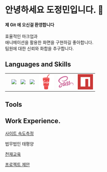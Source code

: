 # 안녕하세요 도정민입니다. 👋


#### 제 Git 에 오신걸 환영합니다

효율적인 마크업과 <br>
애니메이션을 활용한 화면을 구현하길 좋아합니다. <br>
팀원에 대한 신뢰와 화합을 추구합니다.


## Languages and Skills

<table>
  <tr>
    <td><img src="https://user-images.githubusercontent.com/65691152/98434189-dd3eb600-2110-11eb-9dcd-ee044e81b858.png" width="50" alt=""></td>
     <td><img src="https://user-images.githubusercontent.com/65691152/98434190-de6fe300-2110-11eb-8178-ff6d31ba1888.png" width="50"></td>
     <td><img src="https://user-images.githubusercontent.com/65691152/98434191-de6fe300-2110-11eb-8c1a-e2b8479656d2.png" width="50"></td>
     <td><img src="https://user-images.githubusercontent.com/65691152/98434192-df087980-2110-11eb-8320-365cdbc1b24e.png" width="50"></td>
     <td><img src="https://raw.githubusercontent.com/github/explore/80688e429a7d4ef2fca1e82350fe8e3517d3494d/topics/gulp/gulp.png" width="50"></td>
     <td><img src="https://raw.githubusercontent.com/github/explore/80688e429a7d4ef2fca1e82350fe8e3517d3494d/topics/sass/sass.png" width="50"></td>
     <td><img src="https://raw.githubusercontent.com/github/explore/80688e429a7d4ef2fca1e82350fe8e3517d3494d/topics/npm/npm.png" width="50"></td>
   
  </tr>
</table>
<!-- <img src="https://user-images.githubusercontent.com/26512984/88481837-ac3ed900-cf98-11ea-8a23-b53146870c81.jpg" width="50">
<img src="https://user-images.githubusercontent.com/26512984/88481963-5d457380-cf99-11ea-8c02-c1b4586cb7ca.jpg" width="50"> -->


## Tools



## Work Experience.


[사이트 속도측정](https://github.com/JungminDo/JungminDo/blob/main/PageSpeed%20Insights.md) <br>

법무법인 태평양   <br>

[천재교육](https://github.com/JungminDo/JungminDo/blob/main/tsherpa.md)      <br>

[프로젝트 제안](projectplan.md)



<!--
**JungminDo/JungminDo** is a ✨ _special_ ✨ repository because its `README.md` (this file) appears on your GitHub profile.

Here are some ideas to get you started:

- 🔭 I’m currently working on ...
- 🌱 I’m currently learning ...
- 👯 I’m looking to collaborate on ...
- 🤔 I’m looking for help with ...
- 💬 Ask me about ...
- 📫 How to reach me: ...
- 😄 Pronouns: ...
- ⚡ Fun fact: ...
-->

